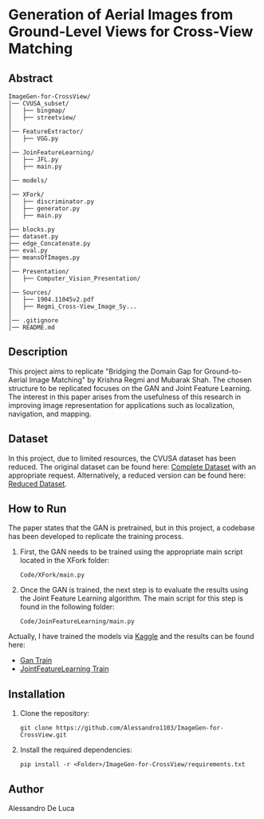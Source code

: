 # Generation of Aerial Images from Ground-Level Views for Cross-View Matching

## Abstract
```
ImageGen-for-CrossView/
│── CVUSA_subset/
│   ├── bingmap/
│   ├── streetview/
│
│── FeatureExtractor/
│   ├── VGG.py
│
│── JoinFeatureLearning/
│   ├── JFL.py
│   ├── main.py
│
│── models/
│
│── XFork/
│   ├── discriminator.py
│   ├── generator.py
│   ├── main.py
│
├── blocks.py
├── dataset.py
├── edge_Concatenate.py
├── eval.py
├── meansOfImages.py
│
│── Presentation/
│   ├── Computer_Vision_Presentation/
│
│── Sources/
│   ├── 1904.11045v2.pdf
│   ├── Regmi_Cross-View_Image_Sy...
│
│── .gitignore
│── README.md
```
## Description
This project aims to replicate "Bridging the Domain Gap for Ground-to-Aerial Image Matching" by Krishna Regmi and Mubarak Shah. The chosen structure to be replicated focuses on the GAN and Joint Feature Learning. The interest in this paper arises from the usefulness of this research in improving image representation for applications such as localization, navigation, and mapping.

## Dataset
In this project, due to limited resources, the CVUSA dataset has been reduced. The original dataset can be found here: [Complete Dataset](https://mvrl.cse.wustl.edu/datasets/cvusa/) with an appropriate request. Alternatively, a reduced version can be found here: [Reduced Dataset](https://pro1944191.github.io/SemanticAlignNet/).

## How to Run
The paper states that the GAN is pretrained, but in this project, a codebase has been developed to replicate the training process. 

1. First, the GAN needs to be trained using the appropriate main script located in the XFork folder:
   ```
   Code/XFork/main.py
   ```
2. Once the GAN is trained, the next step is to evaluate the results using the Joint Feature Learning algorithm. The main script for this step is found in the following folder:
   ```
   Code/JoinFeatureLearning/main.py
   ```
Actually, I have trained the models via [Kaggle](https://www.kaggle.com/) and the results can be found here:
- [Gan Train](https://www.kaggle.com/code/alessandro1103/primo-train-gan)
- [JointFeatureLearning Train](https://www.kaggle.com/code/alessandro1103/notebookdc51fdc810)

## Installation
1. Clone the repository:
   ```
   git clone https://github.com/Alessandro1103/ImageGen-for-CrossView.git
   ```
2. Install the required dependencies:
   ```
   pip install -r <Folder>/ImageGen-for-CrossView/requirements.txt
   ```

## Author
Alessandro De Luca

